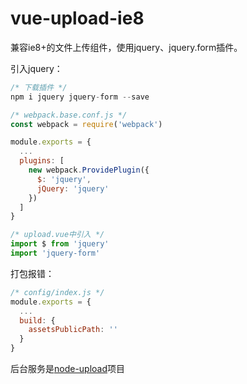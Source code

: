 # vue-upload-ie8

兼容ie8+的文件上传组件，使用jquery、jquery.form插件。

引入jquery：
```js
/* 下载插件 */
npm i jquery jquery-form --save

/* webpack.base.conf.js */
const webpack = require('webpack')

module.exports = {
  ...
  plugins: [
    new webpack.ProvidePlugin({
      $: 'jquery',
      jQuery: 'jquery'
    })
  ]
}

/* upload.vue中引入 */
import $ from 'jquery'
import 'jquery-form'
```

打包报错：
```js
/* config/index.js */
module.exports = {
  ...
  build: {
    assetsPublicPath: ''
  }
}
```

后台服务是[node-upload](https://github.com/nsnds/node-upload)项目
